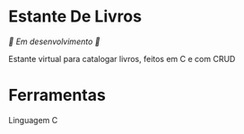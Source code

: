 # Estante De Livros
*🚧 Em desenvolvimento 🚧* 

Estante virtual para catalogar livros, feitos em C e com CRUD

# Ferramentas
  Linguagem C
